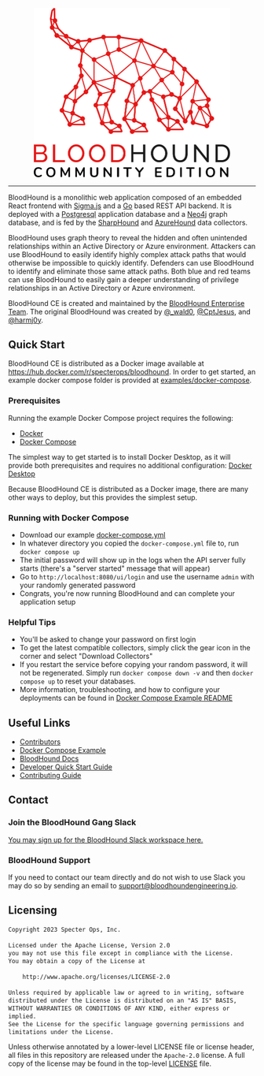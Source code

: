 <p align="center">
    <img src="cmd/ui/public/img/logo-transparent-full.svg" alt="BloodHound Community Edition" style="width: 400px;" />
</p>

<hr />

BloodHound is a monolithic web application composed of an embedded React frontend
with [Sigma.js](https://www.sigmajs.org/)
and a [Go](https://go.dev/) based REST API backend. It is deployed with a [Postgresql](https://www.postgresql.org/)
application
database and a [Neo4j](https://neo4j.com/) graph database, and is fed by
the [SharpHound](https://github.com/BloodHoundAD/SharpHound)
and [AzureHound](https://github.com/BloodHoundAD/AzureHound) data collectors.

BloodHound uses graph theory to reveal the hidden and often unintended relationships within an Active Directory or Azure
environment. Attackers can use BloodHound to easily identify highly complex attack paths that would otherwise be
impossible
to quickly identify. Defenders can use BloodHound to identify and eliminate those same attack paths. Both blue and red
teams
can use BloodHound to easily gain a deeper understanding of privilege relationships in an Active Directory or Azure
environment.

BloodHound CE is created and maintained by the [BloodHound Enterprise Team](https://bloodhoundenterprise.io). The
original
BloodHound was created by [@_wald0](https://www.twitter.com/_wald0), [@CptJesus](https://twitter.com/CptJesus), and
[@harmj0y](https://twitter.com/harmj0y).

## Quick Start

BloodHound CE is distributed as a Docker image available at https://hub.docker.com/r/specterops/bloodhound.
In order to get started, an example docker compose folder is provided
at [examples/docker-compose](examples/docker-compose/README.md).

### Prerequisites

Running the example Docker Compose project requires the following:

- [Docker](https://www.docker.com/)
- [Docker Compose](https://docs.docker.com/compose/)

The simplest way to get started is to install Docker Desktop, as it will provide both prerequisites and requires no
additional
configuration: [Docker Desktop](https://www.docker.com/products/docker-desktop/)

Because BloodHound CE is distributed as a Docker image, there are many other ways to deploy, but this provides the
simplest setup.

### Running with Docker Compose

- Download our example [docker-compose.yml](./examples/docker-compose/docker-compose.yml)
- In whatever directory you copied the `docker-compose.yml` file to, run `docker compose up`
- The initial password will show up in the logs when the API server fully starts (there's a "server started" message
  that will appear)
- Go to `http://localhost:8080/ui/login` and use the username `admin` with your randomly generated password
- Congrats, you're now running BloodHound and can complete your application setup

### Helpful Tips

- You'll be asked to change your password on first login
- To get the latest compatible collectors, simply click the gear icon in the corner and select "Download Collectors"
- If you restart the service before copying your random password, it will not be regenerated. Simply
  run `docker compose down -v`
  and then `docker compose up` to reset your databases.
- More information, troubleshooting, and how to configure your deployments can be found
  in [Docker Compose Example README](./examples/docker-compose/README.md)

## Useful Links

- [Contributors](./CONTRIBUTORS.md)
- [Docker Compose Example](./examples/docker-compose/README.md)
- [BloodHound Docs](https://support.bloodhoundenterprise.io/)
- [Developer Quick Start Guide](./DEVREADME.md)
- [Contributing Guide](./CONTRIBUTING.md)

## Contact

### Join the BloodHound Gang Slack

[You may sign up for the BloodHound Slack workspace here.](https://join.slack.com/t/bloodhoundhq/shared_invite/zt-1tgq6ojd2-ixpx5nz9Wjtbhc3i8AVAWw)

### BloodHound Support

If you need to contact our team directly and do not wish to use Slack you may do so by sending an email
to [support@bloodhoundengineering.io](mailto:support@bloodhoundengineering.io).

## Licensing

```
Copyright 2023 Specter Ops, Inc.

Licensed under the Apache License, Version 2.0
you may not use this file except in compliance with the License.
You may obtain a copy of the License at

    http://www.apache.org/licenses/LICENSE-2.0

Unless required by applicable law or agreed to in writing, software
distributed under the License is distributed on an "AS IS" BASIS,
WITHOUT WARRANTIES OR CONDITIONS OF ANY KIND, either express or implied.
See the License for the specific language governing permissions and
limitations under the License.
```

Unless otherwise annotated by a lower-level LICENSE file or license header, all files in this repository are released
under the `Apache-2.0` license. A full copy of the license may be found in the top-level [LICENSE](LICENSE) file.
